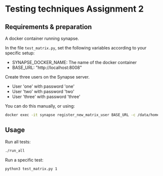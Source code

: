# Testing techniques Assignment 2
## Requirements & preparation
A docker container running synapse.

In the file `test_matrix.py`, set the following variables according to your specific setup:
* SYNAPSE_DOCKER_NAME: The name of the docker container
* BASE_URL: "http://localhost:8008"

Create three users on the Synapse server.
* User 'one' with password 'one'
* User 'two' with password 'two'
* User 'three' with password 'three'

You can do this manually, or using:
```sh
docker exec -it synapse register_new_matrix_user BASE_URL -c /data/homeserver.yaml --help
```

## Usage
Run all tests:
```sh
./run_all
```

Run a specific test:
```sh
python3 test_matrix.py 1
```